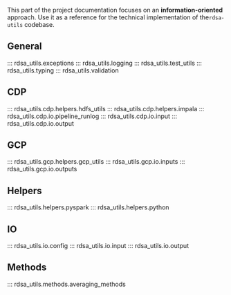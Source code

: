 This part of the project documentation focuses on an **information-oriented** approach. Use it as a
reference for the technical implementation of the`rdsa-utils` codebase.

## General

::: rdsa_utils.exceptions
::: rdsa_utils.logging
::: rdsa_utils.test_utils
::: rdsa_utils.typing
::: rdsa_utils.validation

## CDP

::: rdsa_utils.cdp.helpers.hdfs_utils
::: rdsa_utils.cdp.helpers.impala
::: rdsa_utils.cdp.io.pipeline_runlog
::: rdsa_utils.cdp.io.input
::: rdsa_utils.cdp.io.output

## GCP

::: rdsa_utils.gcp.helpers.gcp_utils
::: rdsa_utils.gcp.io.inputs
::: rdsa_utils.gcp.io.outputs

## Helpers

::: rdsa_utils.helpers.pyspark
::: rdsa_utils.helpers.python

## IO

::: rdsa_utils.io.config
::: rdsa_utils.io.input
::: rdsa_utils.io.output

## Methods

::: rdsa_utils.methods.averaging_methods